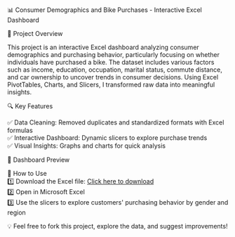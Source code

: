 📊 Consumer Demographics and Bike Purchases - Interactive Excel Dashboard

📌 Project Overview

This project is an interactive Excel dashboard analyzing consumer demographics and purchasing behavior, particularly focusing on whether individuals have purchased a bike.
The dataset includes various factors such as income, education, occupation, marital status, commute distance, and car ownership to uncover trends in consumer decisions.
Using Excel PivotTables, Charts, and Slicers, I transformed raw data into meaningful insights.

🔍 Key Features

✅ Data Cleaning: Removed duplicates and standardized formats with Excel formulas  
✅ Interactive Dashboard: Dynamic slicers to explore purchase trends  
✅ Visual Insights: Graphs and charts for quick analysis

📸 Dashboard Preview




📂 How to Use  
1️⃣ Download the Excel file: [Click here to download](https://github.com/NurShahirahNabila/PortfolioProjects/raw/refs/heads/main/5%20Excel%20-%20Data%20Cleaning%20and%20Dashboard.xlsx)  
2️⃣ Open in Microsoft Excel  
3️⃣ Use the slicers to explore customers' purchasing behavior by gender and region

💡 Feel free to fork this project, explore the data, and suggest improvements!
